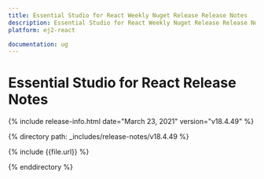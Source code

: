 ```yaml
---
title: Essential Studio for React Weekly Nuget Release Release Notes  
description: Essential Studio for React Weekly Nuget Release Release Notes  
platform: ej2-react

documentation: ug
---
```


# Essential Studio for  React  Release Notes  

{% include release-info.html date="March 23, 2021"   version="v18.4.49"  %} 

{% directory path: _includes/release-notes/v18.4.49 %}

{% include {{file.url}} %}

{% enddirectory %}

